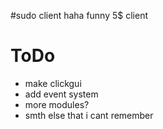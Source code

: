 #sudo client
haha funny 5$ client

# ToDo
* make clickgui
* add event system
* more modules?
* smth else that i cant remember
